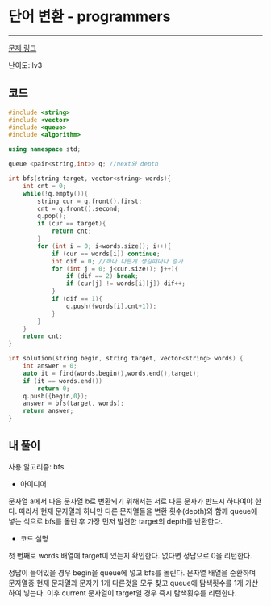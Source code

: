 # 단어 변환 - programmers

---

[문제 링크](https://school.programmers.co.kr/learn/courses/30/lessons/43163)

난이도: lv3

## 코드

```cpp
#include <string>
#include <vector>
#include <queue>
#include <algorithm>

using namespace std;

queue <pair<string,int>> q; //next와 depth

int bfs(string target, vector<string> words){
    int cnt = 0;
    while(!q.empty()){
        string cur = q.front().first;
        cnt = q.front().second;
        q.pop();
        if (cur == target){
            return cnt;
        }
        for (int i = 0; i<words.size(); i++){
            if (cur == words[i]) continue;
            int dif = 0; //하나 다른게 생길때마다 증가
            for (int j = 0; j<cur.size(); j++){
                if (dif == 2) break;
                if (cur[j] != words[i][j]) dif++;
            }
            if (dif == 1){
                q.push({words[i],cnt+1});
            }
        }
    }
    return cnt;
}

int solution(string begin, string target, vector<string> words) {
    int answer = 0;
    auto it = find(words.begin(),words.end(),target);
    if (it == words.end()) 
        return 0;
    q.push({begin,0});
    answer = bfs(target, words);
    return answer;
}
```

## 내 풀이

사용 알고리즘: bfs

- 아이디어

문자열 a에서 다음 문자열 b로 변환되기 위해서는 서로 다른 문자가 반드시 하나여야 한다. 따라서 현재 문자열과 하나만 다른 문자열들을 변환 횟수(depth)와 함께 queue에 넣는 식으로 bfs를 돌린 후 가장 먼저 발견한 target의 depth를 반환한다.

- 코드 설명

첫 번째로 words 배열에 target이 있는지 확인한다. 없다면 정답으로 0을 리턴한다.

정답이 들어있을 경우 begin을 queue에 넣고 bfs를 돌린다.  문자열 배열을 순환하며 문자열중 현재 문자열과 문자가 1개 다른것을 모두 찾고 queue에 탐색횟수를 1개 가산하여 넣는다. 이후 current 문자열이 target일 경우 즉시 탐색횟수를 리턴한다.